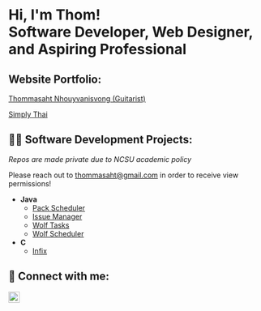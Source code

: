 <h1>Hi, I'm Thom! <br/>Software Developer, Web Designer, and Aspiring Professional </h1>

<h2>Website Portfolio:</h2>

<a href="https://thommasahtguitar.com">Thommasaht Nhouyvanisvong (Guitarist)</a>

<a href="https://mysimplythai.com">Simply Thai</a>

<h2>👨‍💻 Software Development Projects:</h2>

<i>Repos are made private due to NCSU academic policy</i>

Please reach out to thommasaht@gmail.com in order to receive view permissions!

- <b>Java</b>
  - [Pack Scheduler](https://github.com/thommasaht/Pack-Scheduler)
  - [Issue Manager](https://github.com/thommasaht/issue-manager)
  - [Wolf Tasks](https://github.com/thommasaht/Wolf-Tasks)
  - [Wolf Scheduler](https://github.com/thommasaht/Wolf-Scheduler)
- <b>C</b>
  - [Infix](https://github.com/thommasaht/Infix)

<h2> 📲 Connect with me:</h2>

[<img align="left" alt="LinkedIn | LinkedIn" width="22px" src="https://cdn.jsdelivr.net/npm/simple-icons@v3/icons/linkedin.svg" />][linkedin]

[linkedin]: https://linkedin.com/in/thom-nhouyvanisvong
